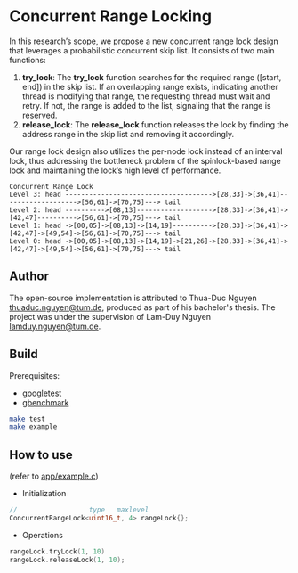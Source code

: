 # Concurrent Range Locking

In this research’s scope, we propose a new concurrent range lock design that leverages a probabilistic concurrent skip list. It consists of two main functions:

1. **try_lock**: The **try_lock** function searches for the required range ([start, end]) in the skip list. If an overlapping range exists, indicating another thread is modifying that range, the requesting thread must wait and retry. If not, the range is added to the list, signaling that the range is reserved.
2. **release_lock**: The **release_lock** function releases the lock by finding the address range in the skip list and removing it accordingly.

Our range lock design also utilizes the per-node lock instead of an interval lock, thus addressing the bottleneck problem of the spinlock-based range lock and maintaining the lock’s high level of performance.

```
Concurrent Range Lock
Level 3: head ------------------------------------->[28,33]->[36,41]------------------->[56,61]->[70,75]---> tail
Level 2: head ---------->[08,13]------------------->[28,33]->[36,41]->[42,47]---------->[56,61]->[70,75]---> tail
Level 1: head ->[00,05]->[08,13]->[14,19]---------->[28,33]->[36,41]->[42,47]->[49,54]->[56,61]->[70,75]---> tail
Level 0: head ->[00,05]->[08,13]->[14,19]->[21,26]->[28,33]->[36,41]->[42,47]->[49,54]->[56,61]->[70,75]---> tail
```

## Author

The open-source implementation is attributed to Thua-Duc Nguyen <thuaduc.nguyen@tum.de>, produced as part of his bachelor's thesis. The project was under the supervision of Lam-Duy Nguyen <lamduy.nguyen@tum.de>. 

## Build

Prerequisites: 
- [googletest](https://github.com/google/googletest) 
- [gbenchmark](https://github.com/google/benchmark)

```sh
make test
make example
```

## How to use

(refer to [app/example.c](app/example.c))

- Initialization

```C++
//                  type   maxlevel
ConcurrentRangeLock<uint16_t, 4> rangeLock{};
```

- Operations

```C++
rangeLock.tryLock(1, 10)
rangeLock.releaseLock(1, 10);
```
